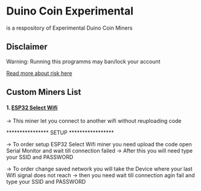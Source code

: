 # Duino Coin Experimental
is a respository of Experimental Duino Coin Miners

## Disclaimer
Warning: Running this programms may ban/lock your account 

[Read more about risk here](https://github.com/revoxhere/duino-coin#please-note-that-these-softwares-are-not-developed-by-us-and-we-do-not-give-any-guarantees-that-use-of-them-will-not-result-in-an-account-getting-banned-treat-them-as-a-curiosity)
 
## Custom Miners List
#### 1. [ESP32 Select Wifi](https://github.com/tommarekCZE/DuinoCoinExperimental/tree/main/WifiSelectMiner-ESP32)
→ This miner let you connect to another wifi without reuploading code

**************** SETUP *****************

→ To order setup ESP32 Select Wifi miner you need upload the code open Serial Monitor and wait till connection failed
→ After this you will need type your SSID and PASSWORD

→ To order change saved network you will take the Device where your last Wifi signal does not reach
→ then you need wait till connection agin fail and type your SSID and PASSWORD
